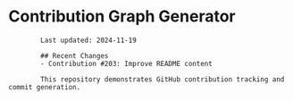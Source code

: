 # Contribution Graph Generator
            
            Last updated: 2024-11-19
            
            ## Recent Changes
            - Contribution #203: Improve README content
            
            This repository demonstrates GitHub contribution tracking and commit generation.
        